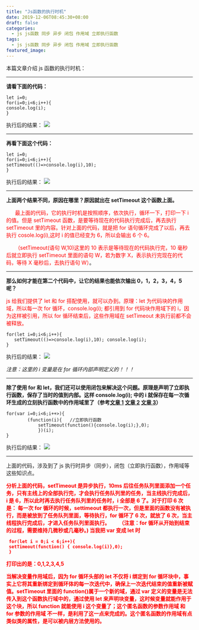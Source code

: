 ```yaml
---
title: "Js函数的执行时机"
date: 2019-12-06T08:45:30+08:00
draft: false
categories:
  - js js函数 同步 异步 闭包 作用域 立即执行函数
tags:
  - js js函数 同步 异步 闭包 作用域 立即执行函数
featured_image:
---
```


本篇文章介绍 js 函数的执行时机：

---

**请看下面的代码：**

    let i=0;
    for(i=0;i<6;i++){
    console.log(i);
    }

执行后的结果：
![](/images/task28/for1.PNG)

---

**再看下面这个代码：**

    let i=0;
    for(i=0;i<6;i++){
    setTimeout(()=>console.log(i),10);
    }

执行后的结果：
![](/images/task28/for2.PNG)

---

**上面两个结果不同，原因在哪里？原因就出在 setTimeout 这个函数上面。**

&nbsp;&nbsp;&nbsp;&nbsp;&nbsp;&nbsp;<span style="color:red">最上面的代码，它的执行时机是按照顺序，依次执行，循环一下，打印一下 i 的值。但是 setTimeout 函数，是要等待现在的代码执行完成后，再去执行 setTimeout 里的内容。针对上面的代码，就是把 for 语句循环完成了以后，再去执行 cosole.log(i),这时 i 的值已经变为 6，所以会输出 6 个 6。</span>

&nbsp;&nbsp;&nbsp;&nbsp;&nbsp;&nbsp;<span style="color:red">（setTimeout(语句 W,10)这里的 10 表示是等待现在的代码执行完，10 毫秒后就立即执行 setTimeout 里面的语句 W，若为数字 X，表示执行完现在的代码，等待 X 毫秒后，去执行语句 W）</span>。

---

**那么如何才能在第二个代码中，让它的结果也能依次输出 0，1，2，3，4，5 呢？**

<span style="color:red">js 给我们提供了 let 和 for 搭配使用，就可以办到。原理：let 为代码块的作用域，所以每一次 for 循环，console.log(i); 都引用到 for 代码块作用域下的 i，因为这样被引用，所以 for 循环结束后，这些作用域在 setTimeout 未执行前都不会被释放。</span>

    for(let i=0;i<6;i++){
       setTimeout(()=>console.log(i),10); console.log(i);
    }

执行后的结果：
![](/images/task28/for3.PNG)

<i>注意：这里的 i 变量是在 for 循环内部声明定义的！！！</i>

---

**除了使用 for 和 let，我们还可以使用闭包来解决这个问题。原理是声明了立即执行函数，保存了当时的值到内部。这样 console.log(i); 中的 i 就保存在每一次循环生成的立刻执行函数中的作用域里了（参考[文章 1](https://www.jb51.net/article/122489.htm) [文章 2](https://www.cnblogs.com/huchong-bk/p/11757786.html) [文章 3](https://www.cnblogs.com/wangwenhui/p/7657654.html)）**

    for(var i=0;i<6;i++>){
            (function(i){   //立即执行函数
                setTimeout(function(){console.log(i);},0);
                })(i);
    }

执行后的结果：
![](/images/task28/for4.PNG)

---

上面的代码，涉及到了 js 执行时异步（同步），闭包（立即执行函数），作用域等这些知识点。

<b style="color:red">分析上面的代码，setTimeout 是异步执行，10ms 后往任务队列里面添加一个任务，只有主线上的全部执行完，才会执行任务队列里的任务，当主线执行完成后，i 是 6，所以此时再去执行任务队列里的任务时，i 全部是 6 了。对于打印 6 次是：
每一次 for 循环的时候，settimeout 都执行一次，但是里面的函数没有被执行，而是被放到了任务队列里面，等待执行，for 循环了 6 次，就放了 6 次，当主线程执行完成后，才进入任务队列里面执行。
　　（注意：for 循环从开始到结束的过程，需要维持几微秒或几毫秒。)
当我把 var 变成 let 时

     for(let i = 0;i < 6;i++){
     setTimeout(function() { console.log(i)},0);
     }

打印出的是：0,1,2,3,4,5

当解决变量作用域后，因为 for 循环头部的 let 不仅将 i 绑定到 for 循环块中，事实上它将其重新绑定到循环体的每一次迭代中，确保上一次迭代结束的值重新被赋值。setTimeout 里面的 function()属于一个新的域，通过 var 定义的变量是无法传入到这个函数执行域中的，通过使用 let 来声明块变量，这时候变量就能作用于这个块，所以 function 就能使用 i 这个变量了；这个匿名函数的参数作用域 和 for 参数的作用域 不一样，是利用了这一点来完成的。这个匿名函数的作用域有点类似类的属性，是可以被内层方法使用的。</b>
